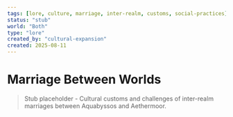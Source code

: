 ```yaml
---
tags: [lore, culture, marriage, inter-realm, customs, social-practices]
status: "stub"
world: "Both"
type: "lore"
created_by: "cultural-expansion"
created: 2025-08-11
---
```


# Marriage Between Worlds

> Stub placeholder - Cultural customs and challenges of inter-realm marriages between Aquabyssos and Aethermoor.